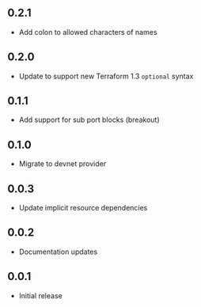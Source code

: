 ## 0.2.1

- Add colon to allowed characters of names

## 0.2.0

- Update to support new Terraform 1.3 `optional` syntax

## 0.1.1

- Add support for sub port blocks (breakout)

## 0.1.0

- Migrate to devnet provider

## 0.0.3

- Update implicit resource dependencies

## 0.0.2

- Documentation updates

## 0.0.1

- Initial release
